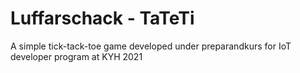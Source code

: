 # Luffarschack - TaTeTi

A simple tick-tack-toe game developed under preparandkurs for IoT developer program at KYH 2021
